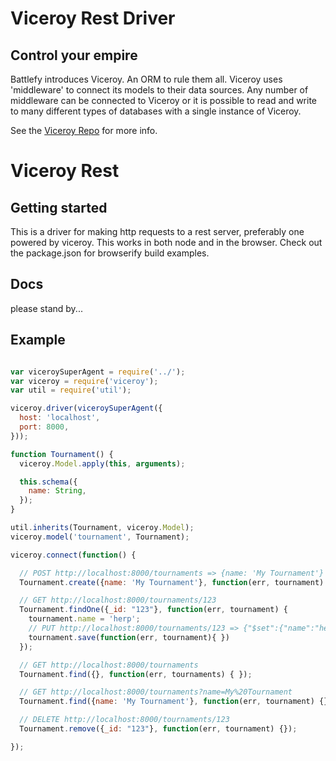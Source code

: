 # Viceroy Rest Driver

## Control your empire

Battlefy introduces Viceroy. An ORM to rule them
all. Viceroy uses 'middleware' to connect its
models to their data sources. Any number of
middleware can be connected to Viceroy or it is
possible to read and write to many different
types of databases with a single instance of
Viceroy.

See the [Viceroy Repo](https://github.com/Battlefy/Viceroy) for more info.

# Viceroy Rest

## Getting started
This is a driver for making http requests to a rest server, preferably
one powered by viceroy. This works in both node and in the browser.
Check out the package.json for browserify build examples.

## Docs

please stand by...

## Example

```javascript

var viceroySuperAgent = require('../');
var viceroy = require('viceroy');
var util = require('util');

viceroy.driver(viceroySuperAgent({
  host: 'localhost',
  port: 8000,
}));

function Tournament() {
  viceroy.Model.apply(this, arguments);

  this.schema({
    name: String,
  });
}

util.inherits(Tournament, viceroy.Model);
viceroy.model('tournament', Tournament);

viceroy.connect(function() {

  // POST http://localhost:8000/tournaments => {name: 'My Tournament'}
  Tournament.create({name: 'My Tournament'}, function(err, tournament) {});

  // GET http://localhost:8000/tournaments/123
  Tournament.findOne({_id: "123"}, function(err, tournament) {
    tournament.name = 'herp';
    // PUT http://localhost:8000/tournaments/123 => {"$set":{"name":"herp"}}
    tournament.save(function(err, tournament){ })
  });

  // GET http://localhost:8000/tournaments
  Tournament.find({}, function(err, tournaments) { });

  // GET http://localhost:8000/tournaments?name=My%20Tournament
  Tournament.find({name: 'My Tournament'}, function(err, tournament) {});

  // DELETE http://localhost:8000/tournaments/123
  Tournament.remove({_id: "123"}, function(err, tournament) {});

});

```
